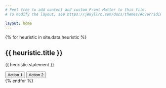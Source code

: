 ```yaml
---
# Feel free to add content and custom Front Matter to this file.
# To modify the layout, see https://jekyllrb.com/docs/themes/#overriding-theme-defaults

layout: home
---
```


<div class="row">
{% for heuristic in site.data.heuristic %}
    <div class="col-xs-4">
    <div class="box">
        <img src="{{ heuristic.img_url }}" alt="" />
        <h2>{{ heuristic.title }}</h2>
        <p>{{ heuristic.statement }}</p>
        <div class="align-center">
        <button type="button" class="dqpl-button-primary">Action 1</button>
        <button type="button" class="dqpl-button-primary">Action 2</button>
        </div>
    </div>
    </div>
{% endfor %}
</div>


